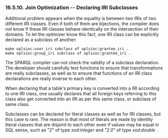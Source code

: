 <div>

<div>

<div>

<div>

### 16.5.10. Join Optimization -- Declaring IRI Subclasses

</div>

</div>

</div>

Additional problem appears when the equality is between two IRIs of two
different IRI classes. Even if both of them are bijections, the compiler
does not know if these IRI classes behave identically on the
intersection of their domains. To let the optimizer know this fact, one
IRI class can be explicitly declared as a subclass of another:

``` programlisting
make oplsioc:user_iri subclass of oplsioc:grantee_iri .
make oplsioc:group_iri subclass of oplsioc:grantee_iri .
```

The SPARQL compiler can not check the validity of a subclass
declaration. The developer should carefully test functions to ensure
that transformations are really subclasses, as well as to ensure that
functions of an IRI class declarations are really inverse to each other.

When declaring that a table's primary key is converted into a IRI
according to one IRI class, one usually declares that all foreign keys
referring to this class also get converted into an IRI as per this same
class, or subclass of same class.

Subclasses can be declared for literal classes as well as for IRI
classes, but this case is rare. The reason is that most of literals are
made by identity literal classes that are disjoint to each other even if
values may be equal in SQL sense, such as
<span class="emphasis">*"2"*</span> of type
<span class="emphasis">*xsd:integer*</span> and
<span class="emphasis">*"2.0"*</span> of type
<span class="emphasis">*xsd:double*</span> .

</div>
